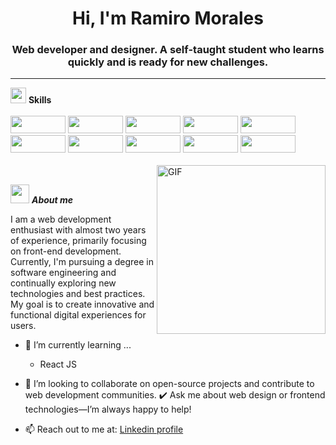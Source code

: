 <h1 align="center">Hi, I'm Ramiro Morales</h1>
    <h3 align="center">Web developer and designer. A self-taught student who learns quickly and is ready for new challenges.</h3>
    <hr>
    <div class="skills">
        <img src="https://media2.giphy.com/media/QssGEmpkyEOhBCb7e1/giphy.gif?cid=ecf05e47a0n3gi1bfqntqmob8g9aid1oyj2wr3ds3mg700bl&rid=giphy.gif" width ="25">
        <b> Skills</b>
<br>
<br>
        <img src="https://img.shields.io/badge/html5-%23E34F26.svg?style=for-the-badge&logo=html5&logoColor=white" style="width: 88px; height: 28px;">
        <img src="https://img.shields.io/badge/css3-%231572B6.svg?style=for-the-badge&logo=css3&logoColor=white" style="width: 88px; height: 28px;">
        <img src="https://img.shields.io/badge/javascript-yellow.svg?style=for-the-badge&logo=javascript&logoColor=gray" style="width: 88px; height: 28px;">
        <img src="https://img.shields.io/badge/tailwindcss-%2338B2AC.svg?style=for-the-badge&logo=tailwind-css&logoColor=white" style="width: 88px; height: 28px;">
        <img src="https://img.shields.io/badge/python-3670A0?style=for-the-badge&logo=python&logoColor=ffdd54" style="width: 88px; height: 28px;">
        <img src="https://img.shields.io/badge/git-%23F05033.svg?style=for-the-badge&logo=git&logoColor=white" style="width: 88px; height: 28px;">
        <img src="https://img.shields.io/badge/Linux-FCC624?style=for-the-badge&logo=linux&logoColor=black" style="width: 88px; height: 28px;">
        <img src="https://img.shields.io/badge/Astro-FD5E02?style=for-the-badge&logo=astro&logoColor=black" style="width: 88px; height: 28px;">
        <img src="https://img.shields.io/badge/Bootstrap-7F00FF?style=for-the-badge&logo=bootstrap&logoColor=black" style="width: 88px; height: 28px;">
        <img src="https://img.shields.io/badge/Wordpress-FFFFFF?style=for-the-badge&logo=wordpress&logoColor=black" style="width: 88px; height: 28px;">

</div>
<br>
<img align="right" height="270px" alt="GIF" src="https://i.pinimg.com/originals/e4/26/70/e426702edf874b181aced1e2fa5c6cde.gif" />

<br>

<img src="https://media.giphy.com/media/ObNTw8Uzwy6KQ/giphy.gif" width="30px">&nbsp;***About me***

I am a web development enthusiast with almost two years of experience, primarily focusing on front-end development. Currently, I'm pursuing a degree in software engineering and continually exploring new technologies and best practices. My goal is to create innovative and functional digital experiences for users.

- 🌱 I’m currently learning ...
  - React JS
    
- 👯 I’m looking to collaborate on open-source projects and contribute to web development communities.
✔️ Ask me about web design or frontend technologies—I’m always happy to help!
- 📫 Reach out to me at: <a href="https://www.linkedin.com/in/ramimorales/">Linkedin profile</a>

